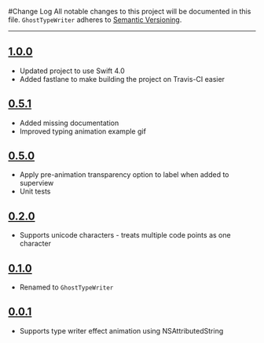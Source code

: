 #Change Log
All notable changes to this project will be documented in this file.
`GhostTypeWriter` adheres to [Semantic Versioning](http://semver.org/).

---

## [1.0.0](https://github.com/wibosco/TypeWritingLabel/releases/tag/1.0.0)

* Updated project to use Swift 4.0
* Added fastlane to make building the project on Travis-CI easier

## [0.5.1](https://github.com/wibosco/TypeWritingLabel/releases/tag/0.5.1)

* Added missing documentation
* Improved typing animation example gif

## [0.5.0](https://github.com/wibosco/TypeWritingLabel/releases/tag/0.5.0)

* Apply pre-animation transparency option to label when added to superview
* Unit tests

## [0.2.0](https://github.com/wibosco/TypeWritingLabel/releases/tag/0.2.0)

* Supports unicode characters - treats multiple code points as one character

## [0.1.0](https://github.com/wibosco/TypeWritingLabel/releases/tag/0.1.0)

* Renamed to `GhostTypeWriter`

## [0.0.1](https://github.com/wibosco/TypeWritingLabel/releases/tag/0.0.1)

* Supports type writer effect animation using NSAttributedString
